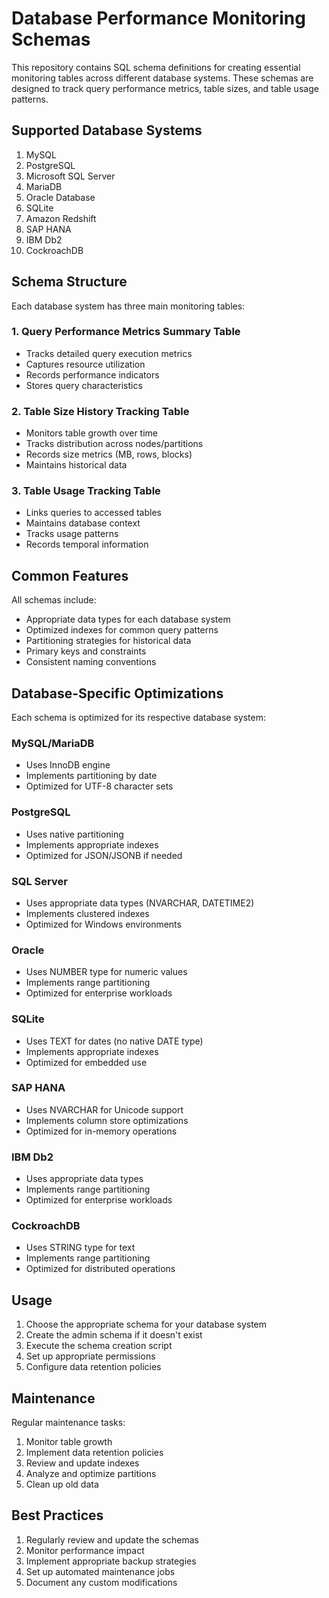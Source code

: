 # Database Performance Monitoring Schemas

This repository contains SQL schema definitions for creating essential monitoring tables across different database systems. These schemas are designed to track query performance metrics, table sizes, and table usage patterns.

## Supported Database Systems

1. MySQL
2. PostgreSQL
3. Microsoft SQL Server
4. MariaDB
5. Oracle Database
6. SQLite
7. Amazon Redshift
8. SAP HANA
9. IBM Db2
10. CockroachDB

## Schema Structure

Each database system has three main monitoring tables:

### 1. Query Performance Metrics Summary Table
- Tracks detailed query execution metrics
- Captures resource utilization
- Records performance indicators
- Stores query characteristics

### 2. Table Size History Tracking Table
- Monitors table growth over time
- Tracks distribution across nodes/partitions
- Records size metrics (MB, rows, blocks)
- Maintains historical data

### 3. Table Usage Tracking Table
- Links queries to accessed tables
- Maintains database context
- Tracks usage patterns
- Records temporal information

## Common Features

All schemas include:
- Appropriate data types for each database system
- Optimized indexes for common query patterns
- Partitioning strategies for historical data
- Primary keys and constraints
- Consistent naming conventions

## Database-Specific Optimizations

Each schema is optimized for its respective database system:

### MySQL/MariaDB
- Uses InnoDB engine
- Implements partitioning by date
- Optimized for UTF-8 character sets

### PostgreSQL
- Uses native partitioning
- Implements appropriate indexes
- Optimized for JSON/JSONB if needed

### SQL Server
- Uses appropriate data types (NVARCHAR, DATETIME2)
- Implements clustered indexes
- Optimized for Windows environments

### Oracle
- Uses NUMBER type for numeric values
- Implements range partitioning
- Optimized for enterprise workloads

### SQLite
- Uses TEXT for dates (no native DATE type)
- Implements appropriate indexes
- Optimized for embedded use

### SAP HANA
- Uses NVARCHAR for Unicode support
- Implements column store optimizations
- Optimized for in-memory operations

### IBM Db2
- Uses appropriate data types
- Implements range partitioning
- Optimized for enterprise workloads

### CockroachDB
- Uses STRING type for text
- Implements range partitioning
- Optimized for distributed operations

## Usage

1. Choose the appropriate schema for your database system
2. Create the admin schema if it doesn't exist
3. Execute the schema creation script
4. Set up appropriate permissions
5. Configure data retention policies

## Maintenance

Regular maintenance tasks:
1. Monitor table growth
2. Implement data retention policies
3. Review and update indexes
4. Analyze and optimize partitions
5. Clean up old data

## Best Practices

1. Regularly review and update the schemas
2. Monitor performance impact
3. Implement appropriate backup strategies
4. Set up automated maintenance jobs
5. Document any custom modifications 